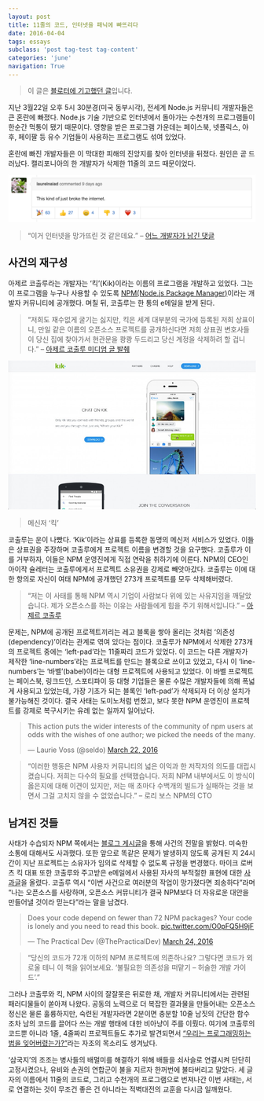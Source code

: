 ```yaml
---
layout: post
title: 11줄의 코드, 인터넷을 패닉에 빠뜨리다
date: 2016-04-04
tags: essays
subclass: 'post tag-test tag-content'
categories: 'june'
navigation: True
---
```


> 이 글은 [블로터에 기고했던 글](http://www.bloter.net/archives/253447)입니다.

지난 3월22일 오후 5시 30분경(미국 동부시각), 전세계 Node.js 커뮤니티 개발자들은
큰 혼란에 빠졌다. Node.js 기술 기반으로 인터넷에서 돌아가는 수천개의
프로그램들이 한순간 먹통이 됐기 때문이다. 영향을 받은 프로그램 가운데는
페이스북, 넷플릭스, 야후, 페이팔 등 유수 기업들이 사용하는 프로그램도 섞여
있었다.

혼란에 빠진 개발자들은 이 막대한 피해의 진앙지를 찾아 인터넷을 뒤졌다. 원인은 곧
드러났다. 캘리포니아의 한 개발자가 삭제한 11줄의 코드 때문이었다.

![](/assets/posts/2016-04-04-11줄의-코드-인터넷을-패닉에-빠뜨리다/comment.jpg)

> “이거 인터넷을 망가뜨린 것 같은데요.” – [어느 개발자가 남긴
댓글](https://github.com/azer/left-pad/issues/4#issuecomment-200051244)

## 사건의 재구성

아제르 코출루라는 개발자는 ‘킥’(Kik)이라는 이름의 프로그램을 개발하고 있었다.
그는 이 프로그램을 누구나 사용할 수 있도록 [NPM(Node.js Package
Manager)](https://www.npmjs.org/)이라는
개발자 커뮤니티에 공개했다. 며칠 뒤, 코출루는 한 통의 e메일을 받게 된다.

> “저희도 재수없게 굴기는 싫지만, 킥은 세계 대부분의 국가에 등록된 저희 상표이니,
> 만일 같은 이름의 오픈소스 프로젝트를 공개하신다면 저희 상표권 변호사들이 당신
> 집에 찾아가서 현관문을 쾅쾅 두드리고 당신 계정을 삭제하려 할 겁니다.” –
> [아제르 코출루 미디엄 글 발췌](https://medium.com/@azerbike/i-ve-just-liberated-my-modules-9045c06be67c#.x44n232zr)


![](/assets/posts/2016-04-04-11줄의-코드-인터넷을-패닉에-빠뜨리다/kik.jpg)

> 메신저 ‘킥’

코출루는 운이 나빴다. ‘Kik’이라는 상표를 등록한 동명의 메신저 서비스가 있었다.
이들은 상표권을 주장하며 코출루에게 프로젝트 이름을 변경할 것을 요구했다.
코출루가 이를 거부하자, 이들은 NPM 운영진에게 직접 연락을 취하기에 이른다. NPM의
CEO인 아이작 슐레터는 코출루에게서 프로젝트 소유권을 강제로 빼앗아갔다. 코출루는
이에 대한 항의로 자신이 여태 NPM에 공개했던 273개 프로젝트를 모두 삭제해버렸다.

> “저는 이 사태를 통해 NPM 역시 기업이 사람보다 위에 있는 사유지임을 깨달았습니다.
> 제가 오픈소스를 하는 이유는 사람들에게 힘을 주기 위해서입니다.” – [아제르 코출루](https://medium.com/@azerbike/i-ve-just-liberated-my-modules-9045c06be67c#.x44n232zr)

문제는, NPM에 공개된 프로젝트끼리는 레고 블록을 쌓아 올리는 것처럼
‘의존성(dependency)’이라는 관계로 엮여 있다는 점이다. 코출루가 NPM에서 삭제한
273개의 프로젝트 중에는 ‘left-pad’라는 11줄짜리 코드가 있었다. 이 코드는 다른
개발자가 제작한 ‘line-numbers’라는 프로젝트를 만드는 블록으로 쓰이고 있었고,
다시 이 ‘line-numbers’는 ‘바벨’(babel)이라는 대형 프로젝트에 사용되고 있었다. 이
바벨 프로젝트는 페이스북, 링크드인, 스포티파이 등 대형 기업들은 물론 수많은
개발자들에 의해 폭넓게 사용되고 있었는데, 가장 기초가 되는 블록인 ‘left-pad’가
삭제되자 더 이상 설치가 불가능해진 것이다. 결국 사태는 도미노처럼 번졌고, 보다
못한 NPM 운영진이 프로젝트를 강제로 복구시키는 유례 없는 일까지 일어났다.

<blockquote class="twitter-tweet"><p lang="en" dir="ltr">This action puts the
wider interests of the community of npm users at odds with the wishes of one
author; we picked the needs of the many.</p>&mdash; Laurie Voss (@seldo) <a
href="https://twitter.com/seldo/status/712417019686100992?ref_src=twsrc%5Etfw">March
22, 2016</a></blockquote> <script async src="//platform.twitter.com/widgets.js"
charset="utf-8"></script>

> “이러한 행동은 NPM 사용자 커뮤니티의 넓은 이익과 한 저작자의 의도를
> 대립시켰습니다. 저희는 다수의 필요를 선택했습니다. 저희 NPM 내부에서도 이 방식이
> 옳은지에 대해 이견이 있지만, 저는 매 초마다 수백개의 빌드가 실패하는 것을 보면서
> 그걸 고치지 않을 수 없었습니다.” – 로리 보스 NPM의 CTO


## 남겨진 것들

사태가 수습되자 NPM 쪽에서는 [블로그
게시글](http://www.bloter.net/archives/blog.npmjs.org/post/141577284765/kik-left-pad-and-npm)을 통해 사건의 전말을 밝혔다. 미숙한
소통에 대해서도 사과했다. 또한 앞으로 똑같은 문제가 발생하지 않도록 공개된 지
24시간이 지난 프로젝트는 소유자가 임의로 삭제할 수 없도록 규정을 변경했다.
마이크 로버츠 킥 대표 또한 코출루와 주고받은 e메일에서 사용된 자사의 부적절한
표현에 대한
[사과글](https://medium.com/@mproberts/a-discussion-about-the-breaking-of-the-internet-3d4d2a83aa4d#.xq8eu1gws)을 올렸다. 코출루 역시 “이번 사건으로 여러분의 작업이
망가졌다면 죄송하다”라며 “나는 오픈소스를 사랑하며, 오픈소스 커뮤니티가 결국
NPM보다 더 자유로운 대안을 만들어낼 것이라 믿는다”라는 말을 남겼다.

<blockquote class="twitter-tweet"><p lang="en" dir="ltr">Does your code depend
on fewer than 72 NPM packages? Your code is lonely and you need to read this
book. <a
href="https://t.co/O0pFQ5H9jF">pic.twitter.com/O0pFQ5H9jF</a></p>&mdash; The
Practical Dev (@ThePracticalDev) <a
href="https://twitter.com/ThePracticalDev/status/713003282000715776?ref_src=twsrc%5Etfw">March
24, 2016</a></blockquote> <script async src="//platform.twitter.com/widgets.js"
charset="utf-8"></script>

> “당신의 코드가 72개 이하의 NPM 프로젝트에 의존하나요? 그렇다면 코드가 외로울
> 테니 이 책을 읽어보세요. ‘불필요한 의존성을 떠맡기 – 허술한 개발 가이드’.”

그러나 코출루와 킥, NPM 사이의 잘잘못은 뒤로한 채, 개발자 커뮤니티에서는 관련된
패러디물들이 쏟아져 나왔다. 공동의 노력으로 더 복잡한 결과물을 만들어내는
오픈소스 정신은 물론 훌륭하지만, 숙련된 개발자라면 2분이면 충분할 10줄 남짓의
간단한 함수조차 남의 코드를 끌어다 쓰는 개발 행태에 대한 비아냥이 주를 이뤘다.
여기에 코출루의 코드뿐 아니라 1줄, 4줄짜리 프로젝트들도 추가로 발견되면서
[“우리는 프로그래밍하는 법을
잊어버렸는가?”](http://www.haneycodes.net/npm-left-pad-have-we-forgotten-how-to-program/)라는 자조의 목소리도 생겨났다.

‘삼국지’의 조조는 병사들의 배멀미를 해결하기 위해 배들을 쇠사슬로 연결시켜
단단히 고정시켰으나, 유비와 손권의 연합군이 불을 지르자 한꺼번에 불타버리고
말았다. 세 글자의 이름에서 11줄의 코드로, 그리고 수천개의 프로그램으로 번져나간
이번 사태는, 서로 연결하는 것이 무조건 좋은 건 아니라는 적벽대전의 교훈을 다시금
일깨웠다.
